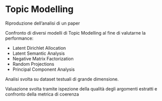 # Topic Modelling
Riproduzione dell’analisi di un paper

Confronto di diversi modelli di Topic Modelling al fine di valutarne la performance:
- Latent Dirichlet Allocation
- Latent Semantic Analysis
- Negative Matrix Factorization
- Random Projections
- Principal Component Analysis

Analisi svolta su dataset testuali di grande dimensione.

Valuazione svolta tramite ispezione della qualità degli argomenti estratti e confronto della metrica di coerenza
